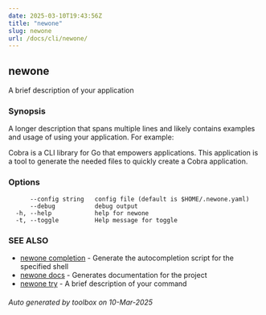 ```yaml
---
date: 2025-03-10T19:43:56Z
title: "newone"
slug: newone
url: /docs/cli/newone/
---
```

## newone

A brief description of your application

### Synopsis

A longer description that spans multiple lines and likely contains
examples and usage of using your application. For example:

Cobra is a CLI library for Go that empowers applications.
This application is a tool to generate the needed files
to quickly create a Cobra application.

### Options

```
      --config string   config file (default is $HOME/.newone.yaml)
      --debug           debug output
  -h, --help            help for newone
  -t, --toggle          Help message for toggle
```

### SEE ALSO

* [newone completion](/docs/cli/newone_completion/)	 - Generate the autocompletion script for the specified shell
* [newone docs](/docs/cli/newone_docs/)	 - Generates documentation for the project
* [newone try](/docs/cli/newone_try/)	 - A brief description of your command

###### Auto generated by toolbox on 10-Mar-2025
